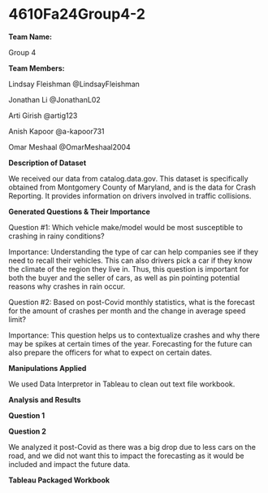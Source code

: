 # 4610Fa24Group4-2

**Team Name:**

Group 4

**Team Members:**

Lindsay Fleishman @LindsayFleishman

Jonathan Li @JonathanL02

Arti Girish @artig123

Anish Kapoor @a-kapoor731

Omar Meshaal @OmarMeshaal2004


**Description of Dataset**

We received our data from catalog.data.gov. This dataset is specifically obtained from Montgomery County of Maryland, and is the data for Crash Reporting. It provides information on drivers involved in traffic collisions. 

**Generated Questions & Their Importance**

Question #1: Which vehicle make/model would be most susceptible to crashing in rainy conditions?

Importance: Understanding the type of car can help companies see if they need to recall their vehicles. This can also drivers pick a car if they know the climate of the region they live in. Thus, this question is important for both the buyer and the seller of cars, as well as pin pointing potential reasons why crashes in rain occur.


Question #2: Based on post-Covid monthly statistics, what is the forecast for the amount of crashes per month and the change in average speed limit?

Importance: This question helps us to contextualize crashes and why there may be spikes at certain times of the year. Forecasting for the future can also prepare the officers for what to expect on certain dates. 

**Manipulations Applied**

We used Data Interpretor in Tableau to clean out text file workbook. 

**Analysis and Results**

**Question 1**

**Question 2**

We analyzed it post-Covid as there was a big drop due to less cars on the road, and we did not want this to impact the forecasting as it would be included and impact the future data. 

**Tableau Packaged Workbook**
